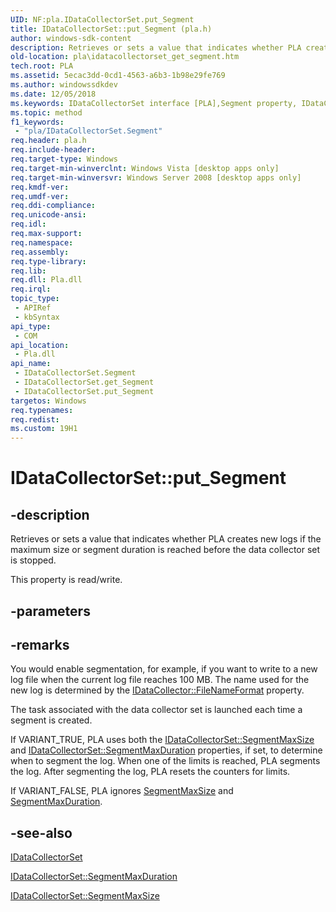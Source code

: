 ```yaml
---
UID: NF:pla.IDataCollectorSet.put_Segment
title: IDataCollectorSet::put_Segment (pla.h)
author: windows-sdk-content
description: Retrieves or sets a value that indicates whether PLA creates new logs if the maximum size or segment duration is reached before the data collector set is stopped.
old-location: pla\idatacollectorset_get_segment.htm
tech.root: PLA
ms.assetid: 5ecac3dd-0cd1-4563-a6b3-1b98e29fe769
ms.author: windowssdkdev
ms.date: 12/05/2018
ms.keywords: IDataCollectorSet interface [PLA],Segment property, IDataCollectorSet.Segment, IDataCollectorSet.put_Segment, IDataCollectorSet::Segment, IDataCollectorSet::get_Segment, IDataCollectorSet::put_Segment, Segment property [PLA], Segment property [PLA],IDataCollectorSet interface, base.idatacollectorset_get_segment, pla.idatacollectorset_get_segment, pla/IDataCollectorSet::Segment, pla/IDataCollectorSet::get_Segment, pla/IDataCollectorSet::put_Segment, put_Segment
ms.topic: method
f1_keywords: 
 - "pla/IDataCollectorSet.Segment"
req.header: pla.h
req.include-header: 
req.target-type: Windows
req.target-min-winverclnt: Windows Vista [desktop apps only]
req.target-min-winversvr: Windows Server 2008 [desktop apps only]
req.kmdf-ver: 
req.umdf-ver: 
req.ddi-compliance: 
req.unicode-ansi: 
req.idl: 
req.max-support: 
req.namespace: 
req.assembly: 
req.type-library: 
req.lib: 
req.dll: Pla.dll
req.irql: 
topic_type:
 - APIRef
 - kbSyntax
api_type:
 - COM
api_location:
 - Pla.dll
api_name:
 - IDataCollectorSet.Segment
 - IDataCollectorSet.get_Segment
 - IDataCollectorSet.put_Segment
targetos: Windows
req.typenames: 
req.redist: 
ms.custom: 19H1
---
```


# IDataCollectorSet::put_Segment


## -description


Retrieves or sets a value that indicates whether PLA creates new logs if the maximum size or segment duration is reached before the data collector set is stopped.

This property is read/write.


## -parameters


## -remarks



You would enable segmentation, for example, if you want to write to a new log file when the current log file reaches 100 MB. The name used for the new log is determined by the <a href="https://docs.microsoft.com/previous-versions/windows/desktop/api/pla/nf-pla-idatacollector-get_filenameformat">IDataCollector::FileNameFormat</a> property. 

The task associated with the data collector set is launched each time a segment is created.

If VARIANT_TRUE, PLA uses both the <a href="https://docs.microsoft.com/previous-versions/windows/desktop/api/pla/nf-pla-idatacollectorset-get_segmentmaxsize">IDataCollectorSet::SegmentMaxSize</a> and <a href="https://docs.microsoft.com/previous-versions/windows/desktop/api/pla/nf-pla-idatacollectorset-get_segmentmaxduration">IDataCollectorSet::SegmentMaxDuration</a> properties, if set, to determine when to segment the log. When one of the limits is reached, PLA segments the log. After segmenting the log, PLA resets the counters for limits.

If VARIANT_FALSE, PLA ignores <a href="https://docs.microsoft.com/previous-versions/windows/desktop/api/pla/nf-pla-idatacollectorset-get_segmentmaxsize">SegmentMaxSize</a> and <a href="https://docs.microsoft.com/previous-versions/windows/desktop/api/pla/nf-pla-idatacollectorset-get_segmentmaxduration">SegmentMaxDuration</a>.




## -see-also




<a href="https://docs.microsoft.com/previous-versions/windows/desktop/api/pla/nn-pla-idatacollectorset">IDataCollectorSet</a>



<a href="https://docs.microsoft.com/previous-versions/windows/desktop/api/pla/nf-pla-idatacollectorset-get_segmentmaxduration">IDataCollectorSet::SegmentMaxDuration</a>



<a href="https://docs.microsoft.com/previous-versions/windows/desktop/api/pla/nf-pla-idatacollectorset-get_segmentmaxsize">IDataCollectorSet::SegmentMaxSize</a>
 

 

